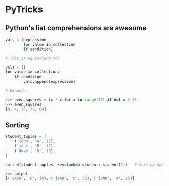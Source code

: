 # PyTricks

## Python's list comprehensions are awesome

```python
vals = [expression 
        for value in collection 
        if condition]

# This is equivalent to:

vals = []
for value in collection:
    if condition:
        vals.append(expression)

# Example:

>>> even_squares = [x * x for x in range(10) if not x % 2]
>>> even_squares
[0, 4, 16, 36, 64]
```

## Sorting

```python
student_tuples = [
    ('john', 'A', 15),
    ('jane', 'B', 12),
    ('dave', 'B', 10),
]

sorted(student_tuples, key=lambda student: student[2])   # sort by age

>>> output
[('dave', 'B', 10), ('jane', 'B', 12), ('john', 'A', 15)]
```